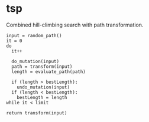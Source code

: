 # tsp

Combined hill-climbing search with path transformation. 

```
input = random_path()
it = 0
do
  it++
  
  do_mutation(input)
  path = transform(input)
  length = evaluate_path(path)
  
  if (length > bestLength):
    undo_mutation(input)
  if (length < bestLength):
    bestLength = length
while it < limit

return transform(input)
```
